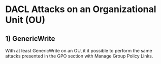 # DACL Attacks on an Organizational Unit (OU)

## 1) GenericWrite

With at least GenericWrite on an OU, it it possible to perform the same attacks presented in the GPO section with Manage Group Policy Links.

